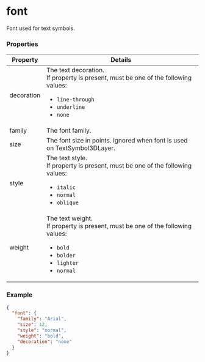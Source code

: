 # font

Font used for text symbols.

### Properties

| Property | Details
| --- | ---
| decoration | The text decoration.<br>If property is present, must be one of the following values: <ul><li>`line-through`</li><li>`underline`</li><li>`none`</li></ul>
| family | The font family.
| size | The font size in points. Ignored when font is used on TextSymbol3DLayer.
| style | The text style.<br>If property is present, must be one of the following values: <ul><li>`italic`</li><li>`normal`</li><li>`oblique`</li></ul>
| weight | The text weight.<br>If property is present, must be one of the following values: <ul><li>`bold`</li><li>`bolder`</li><li>`lighter`</li><li>`normal`</li></ul>


### Example

```json
{
  "font": {
    "family": "Arial",
    "size": 12,
    "style": "normal",
    "weight": "bold",
    "decoration": "none"
  }
}
```

